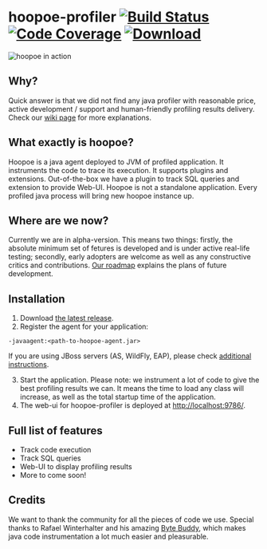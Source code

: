 # hoopoe-profiler [![Build Status](https://travis-ci.org/orange-buffalo/hoopoe-profiler.svg)](https://travis-ci.org/orange-buffalo/hoopoe-profiler)  [![Code Coverage](https://img.shields.io/codecov/c/github/orange-buffalo/hoopoe-profiler.svg)](https://codecov.io/gh/orange-buffalo/hoopoe-profiler) [![Download](https://img.shields.io/bintray/v/orange-buffalo/hoopoe-profiler/hoopoe-profiler.svg) ](https://bintray.com/orange-buffalo/hoopoe-profiler/hoopoe-profiler/_latestVersion)  

![hoopoe in action](https://github.com/orange-buffalo/hoopoe-profiler/wiki/img/movie.gif)

## Why?
Quick answer is that we did not find any java profiler with reasonable price, active development / support and human-friendly profiling results delivery. Check our [wiki page](https://github.com/orange-buffalo/hoopoe-profiler/wiki/Why-the-heck-another-profiler%3F) for more explanations.

## What exactly is hoopoe?
Hoopoe is a java agent deployed to JVM of profiled application. It instruments the code to trace its execution. It supports plugins and extensions. Out-of-the-box we have a plugin to track SQL queries and extension to provide Web-UI. Hoopoe is not a standalone application. Every profiled java process will bring new hoopoe instance up.   

## Where are we now?
Currently we are in alpha-version. This means two things: firstly, the absolute minimum set of fetures is developed and is under active real-life testing; secondly, early adopters are welcome as well as any constructive critics and contributions.
[Our roadmap](https://github.com/orange-buffalo/hoopoe-profiler/wiki/Roadmap) explains the plans of future development.  

## Installation
1. Download [the latest release](https://bintray.com/orange-buffalo/hoopoe-profiler/hoopoe-profiler/_latestVersion).
2. Register the agent for your application:
  ```
  -javaagent:<path-to-hoopoe-agent.jar>
  ```

  If you are using JBoss servers (AS, WildFly, EAP), please check [additional instructions](https://github.com/orange-buffalo/hoopoe-profiler/wiki/Installation-Guide#jboss).

3. Start the application.
Please note: we instrument a lot of code to give the best profiling results we can. It means the time to load any class will increase, as well as the total startup time of the application.
4. The web-ui for hoopoe-profiler is deployed at [http://localhost:9786/](http://localhost:9786/).

## Full list of features
* Track code execution
* Track SQL queries
* Web-UI to display profiling results
* More to come soon!

## Credits
We want to thank the community for all the pieces of code we use. Special thanks to Rafael Winterhalter and his amazing [Byte Buddy](http://bytebuddy.net), which makes java code instrumentation a lot much easier and pleasurable.  
